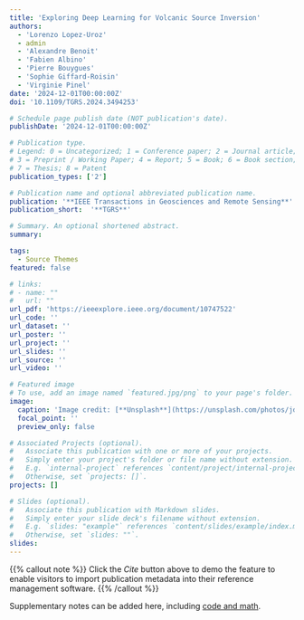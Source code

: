 ```yaml
---
title: 'Exploring Deep Learning for Volcanic Source Inversion'
authors:
  - 'Lorenzo Lopez-Uroz'
  - admin
  - 'Alexandre Benoit'
  - 'Fabien Albino'
  - 'Pierre Bouygues'
  - 'Sophie Giffard-Roisin'
  - 'Virginie Pinel'
date: '2024-12-01T00:00:00Z'
doi: '10.1109/TGRS.2024.3494253'

# Schedule page publish date (NOT publication's date).
publishDate: '2024-12-01T00:00:00Z'

# Publication type.
# Legend: 0 = Uncategorized; 1 = Conference paper; 2 = Journal article;
# 3 = Preprint / Working Paper; 4 = Report; 5 = Book; 6 = Book section;
# 7 = Thesis; 8 = Patent
publication_types: ['2']

# Publication name and optional abbreviated publication name.
publication: '**IEEE Transactions in Geosciences and Remote Sensing**'
publication_short:  '**TGRS**'

# Summary. An optional shortened abstract.
summary: 

tags:
  - Source Themes
featured: false

# links:
# - name: ""
#   url: ""
url_pdf: 'https://ieeexplore.ieee.org/document/10747522'
url_code: ''
url_dataset: ''
url_poster: ''
url_project: ''
url_slides: ''
url_source: ''
url_video: ''

# Featured image
# To use, add an image named `featured.jpg/png` to your page's folder.
image:
  caption: 'Image credit: [**Unsplash**](https://unsplash.com/photos/jdD8gXaTZsc)'
  focal_point: ''
  preview_only: false

# Associated Projects (optional).
#   Associate this publication with one or more of your projects.
#   Simply enter your project's folder or file name without extension.
#   E.g. `internal-project` references `content/project/internal-project/index.md`.
#   Otherwise, set `projects: []`.
projects: []

# Slides (optional).
#   Associate this publication with Markdown slides.
#   Simply enter your slide deck's filename without extension.
#   E.g. `slides: "example"` references `content/slides/example/index.md`.
#   Otherwise, set `slides: ""`.
slides:
---
```


{{% callout note %}}
Click the _Cite_ button above to demo the feature to enable visitors to import publication metadata into their reference management software.
{{% /callout %}}

Supplementary notes can be added here, including [code and math](https://wowchemy.com/docs/content/writing-markdown-latex/).
